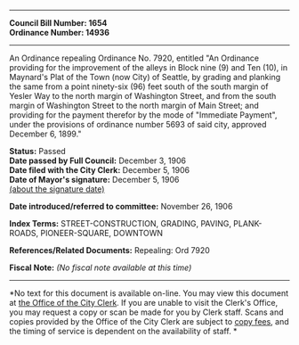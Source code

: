 * * * * *  
  
**Council Bill Number: [](#h0)[](#h2)1654**   
**Ordinance Number: 14936**  
  
* * * * *  
  
An Ordinance repealing Ordinance No. 7920, entitled "An Ordinance providing for the improvement of the alleys in Block nine (9) and Ten (10), in Maynard's Plat of the Town (now City) of Seattle, by grading and planking the same from a point ninety-six (96) feet south of the south margin of Yesler Way to the north margin of Washington Street, and from the south margin of Washington Street to the north margin of Main Street; and providing for the payment therefor by the mode of "Immediate Payment", under the provisions of ordinance number 5693 of said city, approved December 6, 1899."  
  
**Status:** Passed   
**Date passed by Full Council:** December 3, 1906   
**Date filed with the City Clerk:** December 5, 1906   
**Date of Mayor's signature:** December 5, 1906   
[(about the signature date)](/~public/approvaldate.htm)   
  
  
**Date introduced/referred to committee:** November 26, 1906   
  
**Index Terms:** STREET-CONSTRUCTION, GRADING, PAVING, PLANK-ROADS, PIONEER-SQUARE, DOWNTOWN  
  
**References/Related Documents:** Repealing: Ord 7920  
  
**Fiscal Note:** *(No fiscal note available at this time)*  
  
* * * * *  
  
*No text for this document is available on-line. You may view this document at [the Office of the City Clerk](http://www.seattle.gov/leg/clerk/contactUs.htm). If you are unable to visit the Clerk's Office, you may request a copy or scan be made for you by Clerk staff. Scans and copies provided by the Office of the City Clerk are subject to [copy fees](http://clerk.seattle.gov/~public/clerkfees.htm), and the timing of service is dependent on the availability of staff. *  
  
  
